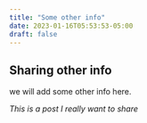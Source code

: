 ```yaml
---
title: "Some other info"
date: 2023-01-16T05:53:53-05:00
draft: false
---
```


## Sharing other info

we will add some other info here.

*This is a post I really want to share*
